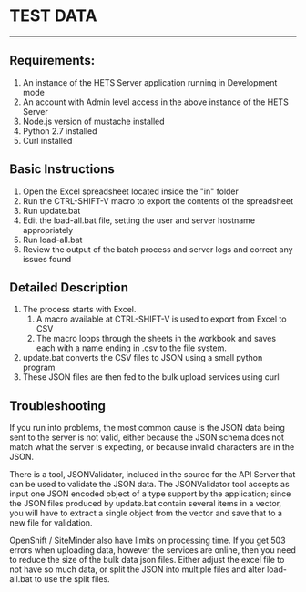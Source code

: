 TEST DATA
=========
----------

Requirements:
-------------

  1. An instance of the HETS Server application running in Development mode
  2. An account with Admin level access in the above instance of the HETS Server
  3. Node.js version of mustache installed
  4. Python 2.7 installed
  5. Curl installed 

Basic Instructions
--------------

1. Open the Excel spreadsheet located inside the "in" folder
2. Run the CTRL-SHIFT-V macro to export the contents of the spreadsheet
3. Run update.bat 
4. Edit the load-all.bat file, setting the user and server hostname appropriately
5. Run load-all.bat
6. Review the output of the batch process and server logs and correct any issues found 

Detailed Description
-----------------
1. The process starts with Excel.  
	1. A macro available at CTRL-SHIFT-V is used to export from Excel to CSV
	2. The macro loops through the sheets in the workbook and saves each with a name ending in .csv to the file system.
2. update.bat converts the CSV files to JSON using a small python program
3.  These JSON files are then fed to the bulk upload services using curl


Troubleshooting
---------------
If you run into problems, the most common cause is the JSON data being sent to the server is not valid, either because the JSON schema does not match what the server is expecting, or because invalid characters are in the JSON.

There is a tool, JSONValidator, included in the source for the API Server that can be used to validate the JSON data.  The JSONValidator tool accepts as input one JSON encoded object of a type support by the application; since the JSON files produced by update.bat contain several items in a vector, you will have to extract a single object from the vector and save that to a new file for validation.

OpenShift / SiteMinder also have limits on processing time.  If you get 503 errors when uploading data, however the services are online, then you need to reduce the size of the bulk data json files.   Either adjust the excel file to not have so much data, or split the JSON into multiple files and alter load-all.bat to use the split files.
